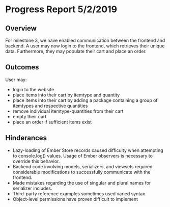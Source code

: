 # Progress Report 5/2/2019
## Overview
For milestone 3, we have enabled communication between the frontend and backend. A user may now login to the frontend, which retrieves their unique data. Furthermore, they may populate their cart and place an order.

## Outcomes
User may:
* login to the website
* place items into their cart by itemtype and quantity
* place items into their cart by adding a package containing a group of itemtypes and respective quantities
* remove individual itemtype-quantities from their cart
* empty their cart
* place an order if sufficient items exist

## Hinderances
* Lazy-loading of Ember Store records caused difficulty when attempting to console.log() values. Usage of Ember observers is necessary to override this behavior.
* Backend code involving models, serializers, and viewsets required considerable modifications to successfully communicate with the frontend.
* Made mistakes regarding the use of singular and plural names for serializer includes.
* Third-party reference examples sometimes used varied syntax.
* Object-level permissions have proven difficult to implement

